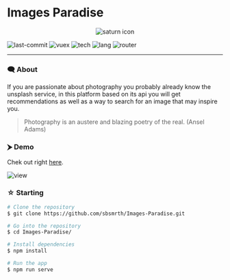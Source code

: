 # Images Paradise

<p align="center">
  <img src="https://i.imgur.com/FRd8oNj.png" alt="saturn icon">
</p>

![last-commit](https://img.shields.io/github/last-commit/sbsmrth/Images-Paradise?style=for-the-badge) ![vuex](https://img.shields.io/github/package-json/dependency-version/sbsmrth/Images-Paradise/vuex?style=for-the-badge) ![tech](https://img.shields.io/badge/MADE_WITH-VUE-success?style=for-the-badge) ![lang](https://img.shields.io/github/languages/count/sbsmrth/Images-Paradise?style=for-the-badge) ![router](https://img.shields.io/github/package-json/dependency-version/sbsmrth/Images-Paradise/vue-router?color=SUCCESS&style=for-the-badge)

------------

### 🗨 About

If you are passionate about photography you probably already know the unsplash service, in this platform based on its api you will get recommendations as well as a way to search for an image that may inspire you.

> Photography is an austere and blazing poetry of the real. (Ansel Adams)

### ⮞ Demo

Chek out right [here](https://images-paradise.vercel.app/).

![view](https://i.imgur.com/gD7Ney4.png)

### ☆ Starting 

```bash
# Clone the repository
$ git clone https://github.com/sbsmrth/Images-Paradise.git

# Go into the repository
$ cd Images-Paradise/

# Install dependencies
$ npm install

# Run the app
$ npm run serve
```
